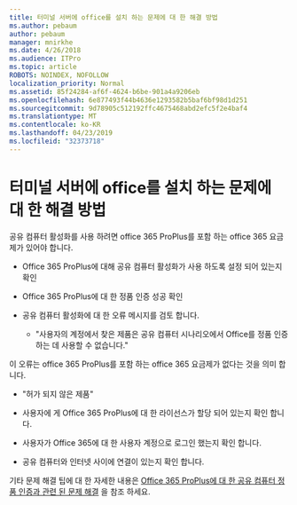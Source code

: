 ```yaml
---
title: 터미널 서버에 office를 설치 하는 문제에 대 한 해결 방법
ms.author: pebaum
author: pebaum
manager: mnirkhe
ms.date: 4/26/2018
ms.audience: ITPro
ms.topic: article
ROBOTS: NOINDEX, NOFOLLOW
localization_priority: Normal
ms.assetid: 85f24284-af6f-4624-b6be-901a4a9206eb
ms.openlocfilehash: 6e877493f44b4636e1293582b5baf6bf98d1d251
ms.sourcegitcommit: 9d78905c512192ffc4675468abd2efc5f2e4baf4
ms.translationtype: MT
ms.contentlocale: ko-KR
ms.lasthandoff: 04/23/2019
ms.locfileid: "32373718"
---
```

# <a name="solutions-for-issues-around-installing-office-on-a-terminal-server"></a>터미널 서버에 office를 설치 하는 문제에 대 한 해결 방법

공유 컴퓨터 활성화를 사용 하려면 office 365 ProPlus를 포함 하는 office 365 요금제가 있어야 합니다.
  
- Office 365 ProPlus에 대해 공유 컴퓨터 활성화가 사용 하도록 설정 되어 있는지 확인
    
- Office 365 ProPlus에 대 한 정품 인증 성공 확인
    
- 공유 컴퓨터 활성화에 대 한 오류 메시지를 검토 합니다.
    
  - "사용자의 계정에서 찾은 제품은 공유 컴퓨터 시나리오에서 Office를 정품 인증 하는 데 사용할 수 없습니다."
  
이 오류는 office 365 ProPlus를 포함 하는 office 365 요금제가 없다는 것을 의미 합니다.
    
  - "허가 되지 않은 제품"
    
  - 사용자에 게 Office 365 ProPlus에 대 한 라이선스가 할당 되어 있는지 확인 합니다.
    
  - 사용자가 Office 365에 대 한 사용자 계정으로 로그인 했는지 확인 합니다.
    
  - 공유 컴퓨터와 인터넷 사이에 연결이 있는지 확인 합니다.
    
기타 문제 해결 팁에 대 한 자세한 내용은 [Office 365 ProPlus에 대 한 공유 컴퓨터 정품 인증과 관련 된 문제 해결](https://docs.microsoft.com/DeployOffice/troubleshoot-issues-with-shared-computer-activation-for-office-365-proplus) 을 참조 하세요.
  

